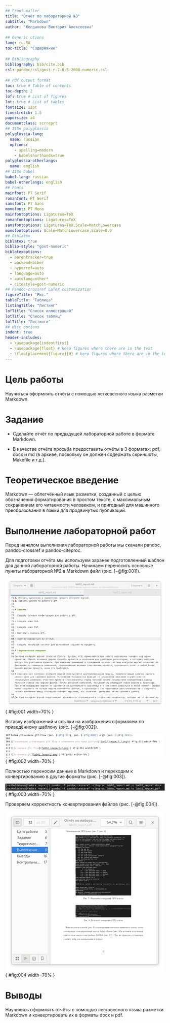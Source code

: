 ```yaml
---
## Front matter
title: "Отчёт по лабораторной №3"
subtitle: "Markdown"
author: "Желдакова Виктория Алексеевна"

## Generic otions
lang: ru-RU
toc-title: "Содержание"

## Bibliography
bibliography: bib/cite.bib
csl: pandoc/csl/gost-r-7-0-5-2008-numeric.csl

## Pdf output format
toc: true # Table of contents
toc-depth: 2
lof: true # List of figures
lot: true # List of tables
fontsize: 12pt
linestretch: 1.5
papersize: a4
documentclass: scrreprt
## I18n polyglossia
polyglossia-lang:
  name: russian
  options:
	- spelling=modern
	- babelshorthands=true
polyglossia-otherlangs:
  name: english
## I18n babel
babel-lang: russian
babel-otherlangs: english
## Fonts
mainfont: PT Serif
romanfont: PT Serif
sansfont: PT Sans
monofont: PT Mono
mainfontoptions: Ligatures=TeX
romanfontoptions: Ligatures=TeX
sansfontoptions: Ligatures=TeX,Scale=MatchLowercase
monofontoptions: Scale=MatchLowercase,Scale=0.9
## Biblatex
biblatex: true
biblio-style: "gost-numeric"
biblatexoptions:
  - parentracker=true
  - backend=biber
  - hyperref=auto
  - language=auto
  - autolang=other*
  - citestyle=gost-numeric
## Pandoc-crossref LaTeX customization
figureTitle: "Рис."
tableTitle: "Таблица"
listingTitle: "Листинг"
lofTitle: "Список иллюстраций"
lotTitle: "Список таблиц"
lolTitle: "Листинги"
## Misc options
indent: true
header-includes:
  - \usepackage{indentfirst}
  - \usepackage{float} # keep figures where there are in the text
  - \floatplacement{figure}{H} # keep figures where there are in the text
---
```


# Цель работы

Научиться оформлять отчёты с помощью легковесного языка разметки Markdown.

# Задание

- Сделайте отчёт по предыдущей лабораторной работе в формате Markdown.

- В качестве отчёта просьба предоставить отчёты в 3 форматах: pdf, docx и md (в архиве,
поскольку он должен содержать скриншоты, Makefile и т.д.).

# Теоретическое введение

Markdown — облегчённый язык разметки, созданный с целью обозначения форматирования в простом тексте, с максимальным сохранением его читаемости человеком, и пригодный для машинного преобразования в языки для продвинутых публикаций.

# Выполнение лабораторной работ

Перед началом выполнения лабораторной работы мы скачали pandoc, pandoc-crossref и pandoc-citeproc.

Для подготовки отчёта мы используем заранее подготовленный шаблон для данной лабораторной работы. Начинаем переносить основные пункты лабораторной №2 в Markdown файл (рис. [-@fig:001]).

![Оформление пунктов "Цель работы", "Задание" и "Теоретическое введение" в Markdown](lab03_image/1.png){ #fig:001 width=70% }

Вставку изображений и ссылки на изображения оформляем по приведённому шаблону (рис. [-@fig:002]).

![Пример оформления вставки изображений и ссылок на изображения](lab03_image/2.png){ #fig:002 width=70% }

Полностью переносим данные в Markdown и переходим к конвертированию в другие форматы (рис. [-@fig:003]).

![Команды для конвертирования markdown файла в docx и pdf с помощью pandoc](lab03_image/3.png){ #fig:003 width=70% }

Проверяем корректность конвертирования файлов (рис. [-@fig:004]).

![Полученный в результате конвертации pdf файл](lab03_image/4.png){ #fig:004 width=70% }

# Выводы

Научились оформлять отчёты с помощью легковесного языка разметки Markdown и конвертировать их в форматы docx и pdf.

